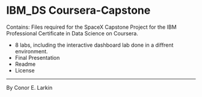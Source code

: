 # IBM_DS Coursera-Capstone

Contains:
Files required for the SpaceX Capstone Project for the IBM Professional Certificate in Data Science on Coursera.

- 8 labs, including the interactive dashboard lab done in a diffrent environment.
- Final Presentation
- Readme
- License




__________________________
By Conor E. Larkin
